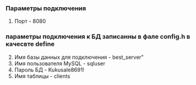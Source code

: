 ###  Параметры подключения 

1. Порт - 8080

### параметры подключения к БД записанны в фале config.h в качесвте define
2. Имя базы данных для подключения - best_server"
3. Имя пользователя MySQL - sqluser
4. Пароль БД - Kukusale8691!
5. Имя таблицы - clients 